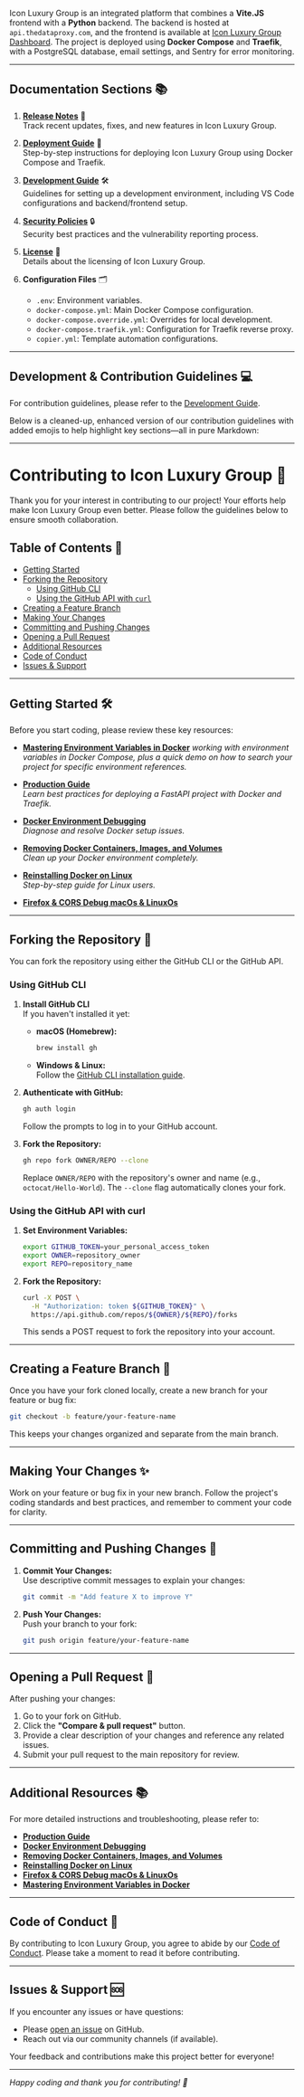 Icon Luxury Group is an integrated platform that combines a **Vite.JS** frontend with a **Python** backend. The backend is hosted at `api.thedataproxy.com`, and the frontend is available at [Icon Luxury Group Dashboard](https://dashboard.thedataproxy.com). The project is deployed using **Docker Compose** and **Traefik**, with a PostgreSQL database, email settings, and Sentry for error monitoring.

---

## Documentation Sections 📚

1. **[Release Notes](release-notes.md)** 📝  
   Track recent updates, fixes, and new features in Icon Luxury Group.

2. **[Deployment Guide](deployment.md)** 🚀  
   Step-by-step instructions for deploying Icon Luxury Group using Docker Compose and Traefik.

3. **[Development Guide](development.md)** 🛠️  
   Guidelines for setting up a development environment, including VS Code configurations and backend/frontend setup.

4. **[Security Policies](SECURITY.md)** 🔒  
   Security best practices and the vulnerability reporting process.

5. **[License](LICENSE)** 📄  
   Details about the licensing of Icon Luxury Group.

6. **Configuration Files** 🗂️  
   - `.env`: Environment variables.
   - `docker-compose.yml`: Main Docker Compose configuration.
   - `docker-compose.override.yml`: Overrides for local development.
   - `docker-compose.traefik.yml`: Configuration for Traefik reverse proxy.
   - `copier.yml`: Template automation configurations.

---

## Development & Contribution Guidelines 💻

For contribution guidelines, please refer to the [Development Guide](development.md).

Below is a cleaned-up, enhanced version of our contribution guidelines with added emojis to help highlight key sections—all in pure Markdown:

---

# Contributing to Icon Luxury Group 🚀

Thank you for your interest in contributing to our project! Your efforts help make Icon Luxury Group even better. Please follow the guidelines below to ensure smooth collaboration.

## Table of Contents 📑
- [Getting Started](#getting-started-️)
- [Forking the Repository](#forking-the-repository-)
  - [Using GitHub CLI](#using-github-cli-)
  - [Using the GitHub API with `curl`](#using-the-github-api-with-curl-)
- [Creating a Feature Branch](#creating-a-feature-branch-)
- [Making Your Changes](#making-your-changes-)
- [Committing and Pushing Changes](#committing-and-pushing-changes-)
- [Opening a Pull Request](#opening-a-pull-request-)
- [Additional Resources](#additional-resources-)
- [Code of Conduct](#code-of-conduct-)
- [Issues & Support](#issues--support-)

---

## Getting Started 🛠️

Before you start coding, please review these key resources:

- **[Mastering Environment Variables in Docker](https://medium.com/@nik_75329/mastering-environment-variables-in-docker-compose-practices-for-security-and-flexibility-c1b8a6ebe55b)**
  *working with environment variables in Docker Compose, plus a quick demo on how to search your project for specific environment references.*

- **[Production Guide](https://medium.com/@nik_75329/from-zero-to-deployed-a-comprehensive-guide-to-deploying-a-fastapi-project-with-docker-and-traefik-79283ae9e4b7)**  
  *Learn best practices for deploying a FastAPI project with Docker and Traefik.*

- **[Docker Environment Debugging](https://medium.com/@nik_75329/docker-environment-debugging-how-to-completely-reset-your-docker-setup-dfec0eb6e6c4)**  
  *Diagnose and resolve Docker setup issues.*

- **[Removing Docker Containers, Images, and Volumes](https://medium.com/@nik_75329/below-is-a-step-by-step-guide-on-how-to-remove-all-docker-containers-images-and-volumes-and-d119d02a76b9)**  
  *Clean up your Docker environment completely.*

- **[Reinstalling Docker on Linux](https://medium.com/@nik_75329/how-to-completely-remove-and-reinstall-docker-on-linux-bc4fb677887c)**  
  *Step-by-step guide for Linux users.*
- **[Firefox & CORS Debug macOs & LinuxOs](https://medium.com/@nik_75329/firefox-cors-debug-on-macos-linux-fixing-mixed-content-insecure-xmlhttprequest-74a62694f4a1)**
---

## Forking the Repository 🍴

You can fork the repository using either the GitHub CLI or the GitHub API.

### Using GitHub CLI

1. **Install GitHub CLI**  
   If you haven't installed it yet:
   - **macOS (Homebrew):**
     ```bash
     brew install gh
     ```
   - **Windows & Linux:**  
     Follow the [GitHub CLI installation guide](https://github.com/cli/cli#installation).

2. **Authenticate with GitHub:**
   ```bash
   gh auth login
   ```
   Follow the prompts to log in to your GitHub account.

3. **Fork the Repository:**
   ```bash
   gh repo fork OWNER/REPO --clone
   ```
   Replace `OWNER/REPO` with the repository's owner and name (e.g., `octocat/Hello-World`). The `--clone` flag automatically clones your fork.

### Using the GitHub API with curl

1. **Set Environment Variables:**
   ```bash
   export GITHUB_TOKEN=your_personal_access_token
   export OWNER=repository_owner
   export REPO=repository_name
   ```

2. **Fork the Repository:**
   ```bash
   curl -X POST \
     -H "Authorization: token ${GITHUB_TOKEN}" \
     https://api.github.com/repos/${OWNER}/${REPO}/forks
   ```
   This sends a POST request to fork the repository into your account.

---

## Creating a Feature Branch 🌿

Once you have your fork cloned locally, create a new branch for your feature or bug fix:

```bash
git checkout -b feature/your-feature-name
```

This keeps your changes organized and separate from the main branch.

---

## Making Your Changes ✨

Work on your feature or bug fix in your new branch. Follow the project's coding standards and best practices, and remember to comment your code for clarity.

---

## Committing and Pushing Changes 💾

1. **Commit Your Changes:**  
   Use descriptive commit messages to explain your changes:
   ```bash
   git commit -m "Add feature X to improve Y"
   ```

2. **Push Your Changes:**  
   Push your branch to your fork:
   ```bash
   git push origin feature/your-feature-name
   ```

---

## Opening a Pull Request 🔀

After pushing your changes:

1. Go to your fork on GitHub.
2. Click the **"Compare & pull request"** button.
3. Provide a clear description of your changes and reference any related issues.
4. Submit your pull request to the main repository for review.

---

## Additional Resources 📚

For more detailed instructions and troubleshooting, please refer to:
- **[Production Guide](https://medium.com/@nik_75329/from-zero-to-deployed-a-fastapi-project-with-docker-and-traefik-79283ae9e4b7)**
- **[Docker Environment Debugging](https://medium.com/@nik_75329/docker-environment-debugging-how-to-completely-reset-your-docker-setup-dfec0eb6e6c4)**
- **[Removing Docker Containers, Images, and Volumes](https://medium.com/@nik_75329/below-is-a-step-by-step-guide-on-how-to-remove-all-docker-containers-images-and-volumes-and-d119d02a76b9)**
- **[Reinstalling Docker on Linux](https://medium.com/@nik_75329/how-to-completely-remove-and-reinstall-docker-on-linux-bc4fb677887c)**
- **[Firefox & CORS Debug macOs & LinuxOs](https://medium.com/@nik_75329/firefox-cors-debug-on-macos-linux-fixing-mixed-content-insecure-xmlhttprequest-74a62694f4a1)**
- **[Mastering Environment Variables in Docker](https://medium.com/@nik_75329/mastering-environment-variables-in-docker-compose-practices-for-security-and-flexibility-c1b8a6ebe55b)**
---

## Code of Conduct 📜

By contributing to Icon Luxury Group, you agree to abide by our [Code of Conduct](CODE_OF_CONDUCT.md). Please take a moment to read it before contributing.

---

## Issues & Support 🆘

If you encounter any issues or have questions:
- Please [open an issue](https://github.com/OWNER/REPO/issues) on GitHub.
- Reach out via our community channels (if available).

Your feedback and contributions make this project better for everyone!

---

*Happy coding and thank you for contributing! 🎉*

